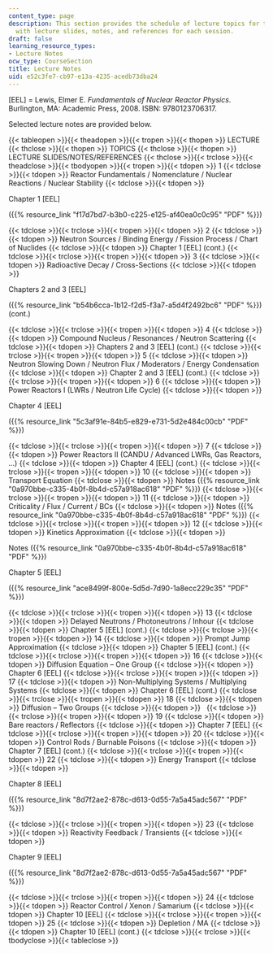 ```yaml
---
content_type: page
description: This section provides the schedule of lecture topics for the course along
  with lecture slides, notes, and references for each session.
draft: false
learning_resource_types:
- Lecture Notes
ocw_type: CourseSection
title: Lecture Notes
uid: e52c3fe7-cb97-e13a-4235-acedb73dba24
---
```

\[EEL\] = Lewis, Elmer E. *Fundamentals of Nuclear Reactor Physics*. Burlington, MA: Academic Press, 2008. ISBN: 9780123706317.

Selected lecture notes are provided below.

{{< tableopen >}}{{< theadopen >}}{{< tropen >}}{{< thopen >}}
LECTURE
{{< thclose >}}{{< thopen >}}
TOPICS
{{< thclose >}}{{< thopen >}}
LECTURE SLIDES/NOTES/REFERENCES
{{< thclose >}}{{< trclose >}}{{< theadclose >}}{{< tbodyopen >}}{{< tropen >}}{{< tdopen >}}
1
{{< tdclose >}}{{< tdopen >}}
Reactor Fundamentals / Nomenclature / Nuclear Reactions / Nuclear Stability
{{< tdclose >}}{{< tdopen >}}

Chapter 1 \[EEL\]

({{% resource_link "f17d7bd7-b3b0-c225-e125-af40ea0c0c95" "PDF" %}})

{{< tdclose >}}{{< trclose >}}{{< tropen >}}{{< tdopen >}}
2
{{< tdclose >}}{{< tdopen >}}
Neutron Sources / Binding Energy / Fission Process / Chart of Nuclides
{{< tdclose >}}{{< tdopen >}}
Chapter 1 \[EEL\] (cont.)
{{< tdclose >}}{{< trclose >}}{{< tropen >}}{{< tdopen >}}
3
{{< tdclose >}}{{< tdopen >}}
Radioactive Decay / Cross-Sections
{{< tdclose >}}{{< tdopen >}}

Chapters 2 and 3 \[EEL\]

({{% resource_link "b54b6cca-1b12-f2d5-f3a7-a5d4f2492bc6" "PDF" %}}) (cont.)

{{< tdclose >}}{{< trclose >}}{{< tropen >}}{{< tdopen >}}
4
{{< tdclose >}}{{< tdopen >}}
Compound Nucleus / Resonances / Neutron Scattering
{{< tdclose >}}{{< tdopen >}}
Chapters 2 and 3 \[EEL\] (cont.)
{{< tdclose >}}{{< trclose >}}{{< tropen >}}{{< tdopen >}}
5
{{< tdclose >}}{{< tdopen >}}
Neutron Slowing Down / Neutron Flux / Moderators / Energy Condensation
{{< tdclose >}}{{< tdopen >}}
Chapter 2 and 3 \[EEL\] (cont.)
{{< tdclose >}}{{< trclose >}}{{< tropen >}}{{< tdopen >}}
6
{{< tdclose >}}{{< tdopen >}}
Power Reactors I (LWRs / Neutron Life Cycle)
{{< tdclose >}}{{< tdopen >}}

Chapter 4 \[EEL\]

({{% resource_link "5c3af91e-84b5-e829-e731-5d2e484c00cb" "PDF" %}})

{{< tdclose >}}{{< trclose >}}{{< tropen >}}{{< tdopen >}}
7
{{< tdclose >}}{{< tdopen >}}
Power Reactors II (CANDU / Advanced LWRs, Gas Reactors, …)
{{< tdclose >}}{{< tdopen >}}
Chapter 4 \[EEL\] (cont.)
{{< tdclose >}}{{< trclose >}}{{< tropen >}}{{< tdopen >}}
10
{{< tdclose >}}{{< tdopen >}}
Transport Equation
{{< tdclose >}}{{< tdopen >}}
Notes ({{% resource_link "0a970bbe-c335-4b0f-8b4d-c57a918ac618" "PDF" %}})
{{< tdclose >}}{{< trclose >}}{{< tropen >}}{{< tdopen >}}
11
{{< tdclose >}}{{< tdopen >}}
Criticality / Flux / Current / BCs
{{< tdclose >}}{{< tdopen >}}
Notes ({{% resource_link "0a970bbe-c335-4b0f-8b4d-c57a918ac618" "PDF" %}})
{{< tdclose >}}{{< trclose >}}{{< tropen >}}{{< tdopen >}}
12
{{< tdclose >}}{{< tdopen >}}
Kinetics Approximation
{{< tdclose >}}{{< tdopen >}}

Notes ({{% resource_link "0a970bbe-c335-4b0f-8b4d-c57a918ac618" "PDF" %}})

Chapter 5 \[EEL\]

({{% resource_link "ace8499f-800e-5d5d-7d90-1a8ecc229c35" "PDF" %}})

{{< tdclose >}}{{< trclose >}}{{< tropen >}}{{< tdopen >}}
13
{{< tdclose >}}{{< tdopen >}}
Delayed Neutrons / Photoneutrons / Inhour
{{< tdclose >}}{{< tdopen >}}
Chapter 5 \[EEL\] (cont.)
{{< tdclose >}}{{< trclose >}}{{< tropen >}}{{< tdopen >}}
14
{{< tdclose >}}{{< tdopen >}}
Prompt Jump Approximation
{{< tdclose >}}{{< tdopen >}}
Chapter 5 \[EEL\] (cont.)
{{< tdclose >}}{{< trclose >}}{{< tropen >}}{{< tdopen >}}
16
{{< tdclose >}}{{< tdopen >}}
Diffusion Equation – One Group
{{< tdclose >}}{{< tdopen >}}
Chapter 6 \[EEL\]
{{< tdclose >}}{{< trclose >}}{{< tropen >}}{{< tdopen >}}
17
{{< tdclose >}}{{< tdopen >}}
Non-Multiplying Systems / Multiplying Systems
{{< tdclose >}}{{< tdopen >}}
Chapter 6 \[EEL\] (cont.)
{{< tdclose >}}{{< trclose >}}{{< tropen >}}{{< tdopen >}}
18
{{< tdclose >}}{{< tdopen >}}
Diffusion – Two Groups
{{< tdclose >}}{{< tdopen >}}
 
{{< tdclose >}}{{< trclose >}}{{< tropen >}}{{< tdopen >}}
19
{{< tdclose >}}{{< tdopen >}}
Bare reactors / Reflectors
{{< tdclose >}}{{< tdopen >}}
Chapter 7 \[EEL\]
{{< tdclose >}}{{< trclose >}}{{< tropen >}}{{< tdopen >}}
20
{{< tdclose >}}{{< tdopen >}}
Control Rods / Burnable Poisons
{{< tdclose >}}{{< tdopen >}}
Chapter 7 \[EEL\] (cont.)
{{< tdclose >}}{{< trclose >}}{{< tropen >}}{{< tdopen >}}
22
{{< tdclose >}}{{< tdopen >}}
Energy Transport
{{< tdclose >}}{{< tdopen >}}

Chapter 8 \[EEL\]

({{% resource_link "8d7f2ae2-878c-d613-0d55-7a5a45adc567" "PDF" %}})

{{< tdclose >}}{{< trclose >}}{{< tropen >}}{{< tdopen >}}
23
{{< tdclose >}}{{< tdopen >}}
Reactivity Feedback / Transients
{{< tdclose >}}{{< tdopen >}}

Chapter 9 \[EEL\]

({{% resource_link "8d7f2ae2-878c-d613-0d55-7a5a45adc567" "PDF" %}})

{{< tdclose >}}{{< trclose >}}{{< tropen >}}{{< tdopen >}}
24
{{< tdclose >}}{{< tdopen >}}
Reactor Control / Xenon / Samarium
{{< tdclose >}}{{< tdopen >}}
Chapter 10 \[EEL\]
{{< tdclose >}}{{< trclose >}}{{< tropen >}}{{< tdopen >}}
25
{{< tdclose >}}{{< tdopen >}}
Depletion / MA
{{< tdclose >}}{{< tdopen >}}
Chapter 10 \[EEL\] (cont.)
{{< tdclose >}}{{< trclose >}}{{< tbodyclose >}}{{< tableclose >}}